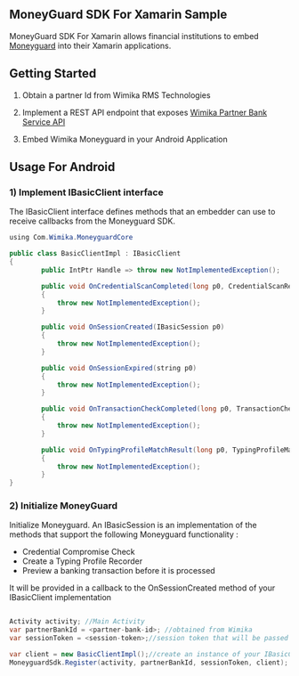 

## MoneyGuard SDK For Xamarin Sample

MoneyGuard SDK For Xamarin allows financial institutions to embed [Moneyguard](https://wimika.ng/moneyguard/) into
their Xamarin applications. 

## Getting Started

1. Obtain a partner Id from Wimika RMS Technologies

2. Implement a REST API endpoint that exposes [Wimika Partner Bank Service API](https://wimika.gitbook.io/wimika-partner-bank-api-documentation/)

3. Embed Wimika Moneyguard in your Android Application

## Usage For Android

### 1) Implement IBasicClient interface 
The IBasicClient interface defines methods that an embedder can use to receive callbacks from the
Moneyguard SDK. 
   
```java
using Com.Wimika.MoneyguardCore

public class BasicClientImpl : IBasicClient
{
        public IntPtr Handle => throw new NotImplementedException();

        public void OnCredentialScanCompleted(long p0, CredentialScanResult p1)
        {
            throw new NotImplementedException();
        }

        public void OnSessionCreated(IBasicSession p0)
        {
            throw new NotImplementedException();
        }

        public void OnSessionExpired(string p0)
        {
            throw new NotImplementedException();
        }

        public void OnTransactionCheckCompleted(long p0, TransactionCheckResult p1)
        {
            throw new NotImplementedException();
        }

        public void OnTypingProfileMatchResult(long p0, TypingProfileMatchingResult p1)
        {
            throw new NotImplementedException();
        }
}

```

### 2) Initialize MoneyGuard 

Initialize Moneyguard. An IBasicSession is an implementation of the methods that support the following Moneyguard
functionality :
 - Credential Compromise Check
 - Create a Typing Profile Recorder
 - Preview a banking transaction before it is processed

It will be provided in a callback to the OnSessionCreated method of your IBasicClient implementation
```java

Activity activity; //Main Activity
var partnerBankId = <partner-bank-id>; //obtained from Wimika
var sessionToken = <session-token>;//session token that will be passed to Partner Bank REST Service to validate user session

var client = new BasicClientImpl();//create an instance of your IBasicClient implementation
MoneyguardSdk.Register(activity, partnerBankId, sessionToken, client);

```





